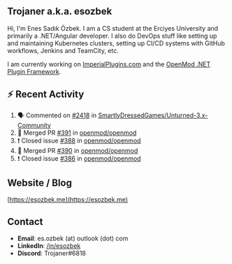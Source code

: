 ##  Trojaner a.k.a. esozbek
Hi, I'm Enes Sadık Özbek. I am a CS student at the Erciyes University and primarily a .NET/Angular developer. I also do DevOps stuff like setting up and maintaining Kubernetes clusters, setting up CI/CD systems with GitHub workflows, Jenkins and TeamCity, etc.

I am currently working on [ImperialPlugins.com](https://imperialplugins.com) and the [OpenMod .NET Plugin Framework](https://github.com/openmod/openmod). 

## :zap: Recent Activity

<!--START_SECTION:activity-->
1. 🗣 Commented on [#2418](https://github.com/SmartlyDressedGames/Unturned-3.x-Community/issues/2418) in [SmartlyDressedGames/Unturned-3.x-Community](https://github.com/SmartlyDressedGames/Unturned-3.x-Community)
2. 🎉 Merged PR [#391](https://github.com/openmod/openmod/pull/391) in [openmod/openmod](https://github.com/openmod/openmod)
3. ❗️ Closed issue [#388](https://github.com/openmod/openmod/issues/388) in [openmod/openmod](https://github.com/openmod/openmod)
4. 🎉 Merged PR [#390](https://github.com/openmod/openmod/pull/390) in [openmod/openmod](https://github.com/openmod/openmod)
5. ❗️ Closed issue [#386](https://github.com/openmod/openmod/issues/386) in [openmod/openmod](https://github.com/openmod/openmod)
<!--END_SECTION:activity-->

## Website / Blog
[https://esozbek.me](https://esozbek.me)

## Contact
- **Email**: es.ozbek (at) outlook (dot) com
- **LinkedIn**: [/in/esozbek](https://linkedin.com/in/esozbek)
- **Discord**: Trojaner#6818
